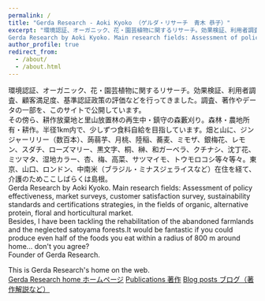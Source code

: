 ```yaml
---
permalink: /
title: "Gerda Research - Aoki Kyoko （ゲルダ・リサーチ　青木 恭子）"
excerpt: "環境認証、オーガニック、花・園芸植物に関するリサーチ。効果検証、利用者調査、顧客満足度、基準認証政策の評価などを行ってきました。調査、著作やデータの一部を、このサイトで公開しています。その傍ら、耕作放棄地と里山放置林の再生中・鎮守の森藪刈り。森林・農地所有・耕作。半径500m内で、少しずつ食料自給を目指しています。
Gerda Research by Aoki Kyoko. Main research fields: Assessment of policy effectiveness,  market surveys, customer satisfaction survey, sustainability standards and certifications strategies, in the fields of organic, alternative protein, floral and horticultural market. Besides, as a personal project, I have been tackling the rehabilitation of the abandoned farmlands and the neglected satoyama forests.It would be fantastic if you could produce even half of the foods you eat within a radius of 500 m around home...don't you agree?"
author_profile: true
redirect_from: 
  - /about/
  - /about.html
---
```


環境認証、オーガニック、花・園芸植物に関するリサーチ。効果検証、利用者調査、顧客満足度、基準認証政策の評価などを行ってきました。調査、著作やデータの一部を、このサイトで公開しています。  
その傍ら、耕作放棄地と里山放置林の再生中・鎮守の森藪刈り。森林・農地所有・耕作。半径1km内で、少しずつ食料自給を目指しています。畑と山に、ジンジャーリリー（数百本）、蒟蒻芋、月桃、陸稲、蕎麦、ミモザ、銀梅花、レモン、スダチ、ローズマリー、黒文字、桐、榊、和ガーベラ、クチナシ、沈丁花、ミツマタ、湿地カラー、杏、梅、高菜、サツマイモ、トウモロコシ等々等々。東京、山口、ロンドン、中南米（ブラジル・ミナスジェライスなど）在住を経て、介護のためここしばらくは島根。  
Gerda Research by Aoki Kyoko. Main research fields: Assessment of policy effectiveness,  market surveys, customer satisfaction survey, sustainability standards and certifications strategies, in the fields of organic, alternative protein, floral and horticultural market.   
Besides, I have been tackling the rehabilitation of the abandoned farmlands and the neglected satoyama forests.It would be fantastic if you could produce even half of the foods you eat within a radius of 800 m around home... don't you agree?   
Founder of Gerda Research.  
  
This is Gerda Research's home on the web.  
[Gerda Research home ホームページ](https://gerdaresearch.github.io)
[Publications 著作](https://gerdaresearch.github.io/publications)
[Blog posts ブログ（著作解説など）](https://gerdaresearch.github.io/year-archive)
